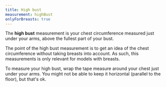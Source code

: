 ```yaml
---
title: High bust
measurement: highBust
onlyForBreasts: true
---
```


The **high bust** measurement is your chest circumference measured just under your arms, above the fullest part of your bust.

The point of the high bust measurement is to get an idea of the chest circumference without taking breasts into account. As such, this measurements is only relevant for models with breasts.

To measure your high bust, wrap the tape measure around your chest just under your arms. 
You might not be able to keep it horizontal (parallel to the floor), but that's ok.
